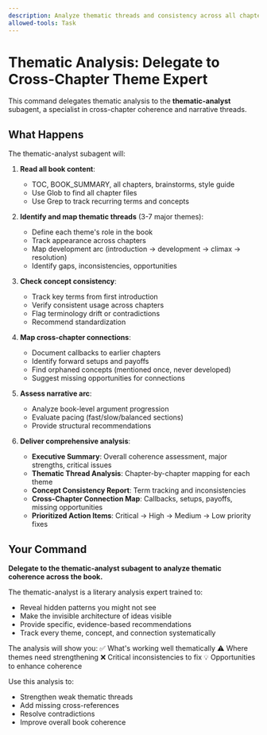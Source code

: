 ```yaml
---
description: Analyze thematic threads and consistency across all chapters
allowed-tools: Task
---
```


# Thematic Analysis: Delegate to Cross-Chapter Theme Expert

This command delegates thematic analysis to the **thematic-analyst** subagent, a specialist in cross-chapter coherence and narrative threads.

## What Happens

The thematic-analyst subagent will:

1. **Read all book content**:
   - TOC, BOOK_SUMMARY, all chapters, brainstorms, style guide
   - Use Glob to find all chapter files
   - Use Grep to track recurring terms and concepts

2. **Identify and map thematic threads** (3-7 major themes):
   - Define each theme's role in the book
   - Track appearance across chapters
   - Map development arc (introduction → development → climax → resolution)
   - Identify gaps, inconsistencies, opportunities

3. **Check concept consistency**:
   - Track key terms from first introduction
   - Verify consistent usage across chapters
   - Flag terminology drift or contradictions
   - Recommend standardization

4. **Map cross-chapter connections**:
   - Document callbacks to earlier chapters
   - Identify forward setups and payoffs
   - Find orphaned concepts (mentioned once, never developed)
   - Suggest missing opportunities for connections

5. **Assess narrative arc**:
   - Analyze book-level argument progression
   - Evaluate pacing (fast/slow/balanced sections)
   - Provide structural recommendations

6. **Deliver comprehensive analysis**:
   - **Executive Summary**: Overall coherence assessment, major strengths, critical issues
   - **Thematic Thread Analysis**: Chapter-by-chapter mapping for each theme
   - **Concept Consistency Report**: Term tracking and inconsistencies
   - **Cross-Chapter Connection Map**: Callbacks, setups, payoffs, missing opportunities
   - **Prioritized Action Items**: Critical → High → Medium → Low priority fixes

## Your Command

**Delegate to the thematic-analyst subagent to analyze thematic coherence across the book.**

The thematic-analyst is a literary analysis expert trained to:
- Reveal hidden patterns you might not see
- Make the invisible architecture of ideas visible
- Provide specific, evidence-based recommendations
- Track every theme, concept, and connection systematically

The analysis will show you:
✅ What's working well thematically
⚠️ Where themes need strengthening
❌ Critical inconsistencies to fix
💡 Opportunities to enhance coherence

Use this analysis to:
- Strengthen weak thematic threads
- Add missing cross-references
- Resolve contradictions
- Improve overall book coherence